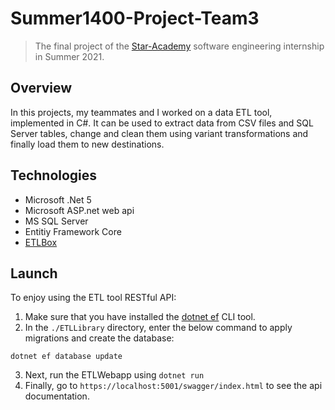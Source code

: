 # Summer1400-Project-Team3
> The final project of the [Star-Academy](https://code-star.ir/) software engineering internship in Summer 2021.

## Overview
In this projects, my teammates and I worked on a data ETL tool, implemented in C#. It can be used to extract data from CSV files and SQL Server tables, change and clean them using variant transformations and finally load them to new destinations.

## Technologies

+ Microsoft .Net 5
+ Microsoft ASP.net web api
+ MS SQL Server
+ Entitiy Framework Core
+ [ETLBox](https://www.etlbox.net/)

## Launch
To enjoy using the ETL tool RESTful API:
1. Make sure that you have installed the [dotnet ef](https://docs.microsoft.com/en-us/ef/core/cli/dotnet) CLI tool.
2. In the `./ETLLibrary` directory, enter the below command to apply migrations and create the database:
```
dotnet ef database update
```
3. Next, run the ETLWebapp using `dotnet run`
4. Finally, go to `https://localhost:5001/swagger/index.html` to see the api documentation. 
